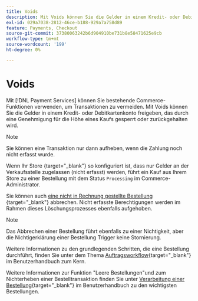 ```yaml
---
title: Voids
description: Mit Voids können Sie die Gelder in einem Kredit- oder Debitkartenkonto freigeben, das durch eine Genehmigung für die Höhe eines Kaufs gesperrt oder zurückgehalten wird.
exl-id: 029a7038-2812-46ce-b188-929a7a758d89
feature: Payments, Checkout
source-git-commit: 37380063242b6d904910be731b8e58471625e9cb
workflow-type: tm+mt
source-wordcount: '199'
ht-degree: 0%

---
```


# Voids

Mit [!DNL Payment Services] können Sie bestehende Commerce-Funktionen verwenden, um Transaktionen zu vermeiden. Mit Voids können Sie die Gelder in einem Kredit- oder Debitkartenkonto freigeben, das durch eine Genehmigung für die Höhe eines Kaufs gesperrt oder zurückgehalten wird.

>[!NOTE]
>
>Sie können eine Transaktion nur dann aufheben, wenn die Zahlung noch nicht erfasst wurde.

Wenn Ihr Store [](https://experienceleague.adobe.com/en/docs/commerce-admin/config/sales/payment-methods/payment-methods#payment-actions){target="_blank"} so konfiguriert ist, dass nur Gelder an der Verkaufsstelle zugelassen (nicht erfasst) werden, führt ein Kauf aus Ihrem Store zu einer Bestellung mit dem Status `Processing` im Commerce-Administrator.

Sie können auch [eine nicht in Rechnung gestellte Bestellung ](https://experienceleague.adobe.com/en/docs/commerce-admin/stores-sales/point-of-purchase/assist/customer-account-create-order){target="_blank"} abbrechen. Nicht erfasste Berechtigungen werden im Rahmen dieses Löschungsprozesses ebenfalls aufgehoben.

>[!NOTE]
>
>Das Abbrechen einer Bestellung führt ebenfalls zu einer Nichtigkeit, aber die Nichtigerklärung einer Bestellung Trigger keine Stornierung.

Weitere Informationen zu den grundlegenden Schritten, die eine Bestellung durchführt, finden Sie unter dem Thema [Auftragsworkflow](https://experienceleague.adobe.com/en/docs/commerce-admin/stores-sales/order-management/orders/order-processing){target="_blank"} im Benutzerhandbuch zum Kern.

Weitere Informationen zur Funktion &quot;Leere Bestellungen&quot;und zum Nichterheben einer Bestelltransaktion finden Sie unter [Verarbeitung einer Bestellung](https://experienceleague.adobe.com/en/docs/commerce-admin/stores-sales/order-management/orders/order-processing#process-an-order){target="_blank"} im Benutzerhandbuch zu den wichtigsten Bestellungen.
